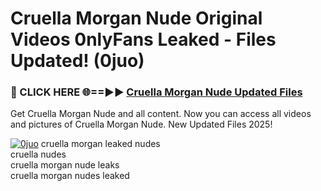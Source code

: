 # Cruella Morgan Nude Original Videos 0nlyFans Leaked - Files Updated! (0juo)

<h3>🔴 CLICK HERE 🌐==►► <a href="https://tinyurl.com/52m3yx9h" rel="nofollow">Cruella Morgan Nude Updated Files</a></h3>

Get Cruella Morgan Nude and all content. Now you can access all videos and pictures of Cruella Morgan Nude. New Updated Files 2025!

[![0juo](https://i.imgur.com/TnHtlc8.gif)](https://tinyurl.com/52m3yx9h)
cruella morgan leaked nudes<br>
cruella nudes<br>
cruella morgan nude leaks<br>
cruella morgan nudes leaked